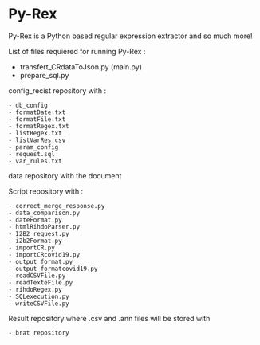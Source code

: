 # Py-Rex

Py-Rex is a Python based regular expression extractor and so much more!

List of files requiered for running Py-Rex : 
  - transfert_CRdataToJson.py (main.py)
  - prepare_sql.py

   config_recist repository with :
 
    - db_config
    - formatDate.txt
    - formatFile.txt
    - formatRegex.txt
    - listRegex.txt
    - listVarRes.csv
    - param_config
    - request.sql
    - var_rules.txt
 
   data repository with the document
 
   Script repository with : 
 
    - correct_merge_response.py
    - data_comparison.py
    - dateFormat.py
    - htmlRihdoParser.py
    - I2B2_request.py
    - i2b2Format.py
    - importCR.py
    - importCRcovid19.py
    - output_format.py
    - output_formatcovid19.py
    - readCSVFile.py
    - readTexteFile.py
    - rihdoRegex.py
    - SQLexecution.py
    - writeCSVFile.py
  
   Result repository where .csv and .ann files will be stored with
 
    - brat repository
   
